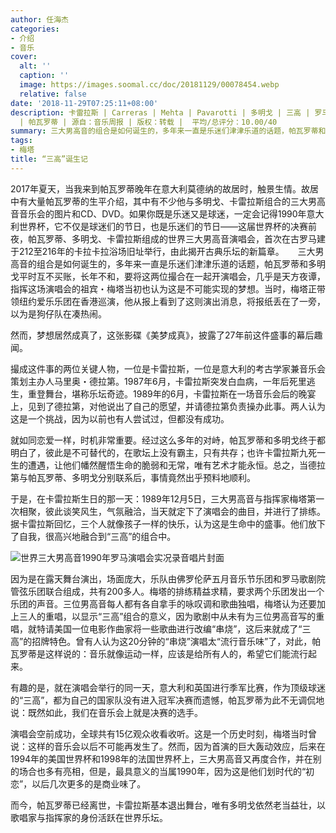 ```yaml
---
author: 任海杰
categories:
- 介绍
- 音乐
cover:
  alt: ''
  caption: ''
  image: https://images.soomal.cc/doc/20181129/00078454.webp
  relative: false
date: '2018-11-29T07:25:11+08:00'
description: 卡雷拉斯 | Carreras | Mehta | Pavarotti | 多明戈 | 三高 | 罗马演唱会 | 三大男高音 | Domingo
  | 帕瓦罗蒂 | 源自：音乐周报 | 版权：转载 |  平均/总评分：10.00/40
summary: 三大男高音的组合是如何诞生的，多年来一直是乐迷们津津乐道的话题，帕瓦罗蒂和多明戈平时互不买账，长年不和，要将这两位撮合在一起开演唱会，几乎是天方夜谭，指挥这场演唱会的祖宾・梅塔当初也认为这是不可能实现的梦想……
tags:
- 梅塔
title: “三高”诞生记
---
```


2017年夏天，当我来到帕瓦罗蒂晚年在意大利莫德纳的故居时，触景生情。故居中有大量帕瓦罗蒂的生平介绍，其中有不少他与多明戈、卡雷拉斯组合的三大男高音音乐会的图片和CD、DVD。如果你既是乐迷又是球迷，一定会记得1990年意大利世界杯，它不仅是球迷们的节日，也是乐迷们的节日――这届世界杯的决赛前夜，帕瓦罗蒂、多明戈、卡雷拉斯组成的世界三大男高音演唱会，首次在古罗马建于212至216年的卡拉卡拉浴场旧址举行，由此揭开古典乐坛的新篇章。
　
三大男高音的组合是如何诞生的，多年来一直是乐迷们津津乐道的话题，帕瓦罗蒂和多明戈平时互不买账，长年不和，要将这两位撮合在一起开演唱会，几乎是天方夜谭，指挥这场演唱会的祖宾・梅塔当初也认为这是不可能实现的梦想。当时，梅塔正带领纽约爱乐乐团在香港巡演，他从报上看到了这则演出消息，将报纸丢在了一旁，以为是狗仔队在凑热闹。

然而，梦想居然成真了，这张影碟《美梦成真》，披露了27年前这件盛事的幕后趣闻。

撮成这件事的两位关键人物，一位是卡雷拉斯，一位是意大利的考古学家兼音乐会策划主办人马里奥・德拉第。1987年6月，卡雷拉斯突发白血病，一年后死里逃生，重登舞台，堪称乐坛奇迹。1989年的6月，卡雷拉斯在一场音乐会后的晚宴上，见到了德拉第，对他说出了自己的愿望，并请德拉第负责操办此事。两人认为这是一个挑战，因为以前也有人尝试过，但都没有成功。

就如同恋爱一样，时机非常重要。经过这么多年的对峙，帕瓦罗蒂和多明戈终于都明白了，彼此是不可替代的，在歌坛上没有霸主，只有共存；也许卡雷拉斯九死一生的遭遇，让他们幡然醒悟生命的脆弱和无常，唯有艺术才能永恒。总之，当德拉第与帕瓦罗蒂、多明戈分别联系后，事情竟然出乎预料地顺利。

于是，在卡雷拉斯生日的那一天：1989年12月5日，三大男高音与指挥家梅塔第一次相聚，彼此谈笑风生，气氛融洽，当天就定下了演唱会的曲目，并进行了排练。据卡雷拉斯回忆，三个人就像孩子一样的快乐，认为这是生命中的盛事。他们放下了自我，很高兴地融合到“三高”的组合中。

![世界三大男高音1990年罗马演唱会实况录音唱片封面](https://images.soomal.cc/doc/20181129/00078453.webp)





因为是在露天舞台演出，场面庞大，乐队由佛罗伦萨五月音乐节乐团和罗马歌剧院管弦乐团联合组成，共有200多人。梅塔的排练精益求精，要求两个乐团发出一个乐团的声音。三位男高音每人都有各自拿手的咏叹调和歌曲独唱，梅塔认为还要加上三人的重唱，以显示“三高”组合的意义，因为歌剧中从未有为三位男高音写的重唱，就特请美国一位电影作曲家将一些歌曲进行改编“串烧”，这后来就成了“三高”的招牌特色。曾有人认为这20分钟的“串烧”演唱太“流行音乐味”了，对此，帕瓦罗蒂是这样说的：音乐就像运动一样，应该是给所有人的，希望它们能流行起来。

有趣的是，就在演唱会举行的同一天，意大利和英国进行季军比赛，作为顶级球迷的“三高”，都为自己的国家队没有进入冠军决赛而遗憾，帕瓦罗蒂为此不无调侃地说：既然如此，我们在音乐会上就是决赛的选手。

演唱会空前成功，全球共有15亿观众收看收听。这是一个历史时刻，梅塔当时曾说：这样的音乐会以后不可能再发生了。然而，因为首演的巨大轰动效应，后来在1994年的美国世界杯和1998年的法国世界杯上，三大男高音又再度合作，并在别的场合也多有亮相，但是，最具意义的当属1990年，因为这是他们划时代的“初恋”，以后几次更多的是商业味了。

而今，帕瓦罗蒂已经离世，卡雷拉斯基本退出舞台，唯有多明戈依然老当益壮，以歌唱家与指挥家的身份活跃在世界乐坛。